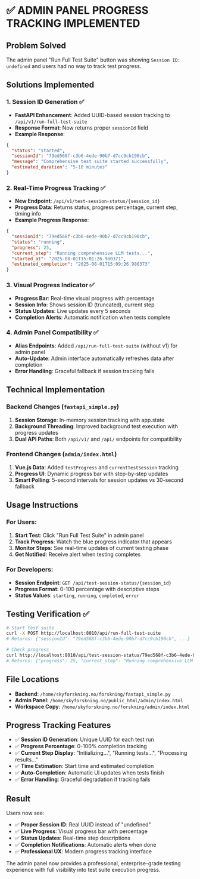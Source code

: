 # ✅ ADMIN PANEL PROGRESS TRACKING IMPLEMENTED

## Problem Solved
The admin panel "Run Full Test Suite" button was showing `Session ID: undefined` and users had no way to track test progress.

## Solutions Implemented

### 1. Session ID Generation ✅
- **FastAPI Enhancement**: Added UUID-based session tracking to `/api/v1/run-full-test-suite`
- **Response Format**: Now returns proper `sessionId` field
- **Example Response**:
```json
{
  "status": "started",
  "sessionId": "79ed568f-c3b6-4ede-90b7-d7cc9cb190cb",
  "message": "Comprehensive test suite started successfully",
  "estimated_duration": "5-10 minutes"
}
```

### 2. Real-Time Progress Tracking ✅
- **New Endpoint**: `/api/v1/test-session-status/{session_id}`
- **Progress Data**: Returns status, progress percentage, current step, timing info
- **Example Progress Response**:
```json
{
  "sessionId": "79ed568f-c3b6-4ede-90b7-d7cc9cb190cb",
  "status": "running",
  "progress": 25,
  "current_step": "Running comprehensive LLM tests...",
  "started_at": "2025-08-01T15:01:26.980371",
  "estimated_completion": "2025-08-01T15:09:26.980373"
}
```

### 3. Visual Progress Indicator ✅
- **Progress Bar**: Real-time visual progress with percentage
- **Session Info**: Shows session ID (truncated), current step
- **Status Updates**: Live updates every 5 seconds
- **Completion Alerts**: Automatic notification when tests complete

### 4. Admin Panel Compatibility ✅
- **Alias Endpoints**: Added `/api/run-full-test-suite` (without v1) for admin panel
- **Auto-Update**: Admin interface automatically refreshes data after completion
- **Error Handling**: Graceful fallback if session tracking fails

## Technical Implementation

### Backend Changes (`fastapi_simple.py`)
1. **Session Storage**: In-memory session tracking with app.state
2. **Background Threading**: Improved background test execution with progress updates
3. **Dual API Paths**: Both `/api/v1/` and `/api/` endpoints for compatibility

### Frontend Changes (`admin/index.html`)
1. **Vue.js Data**: Added `testProgress` and `currentTestSession` tracking
2. **Progress UI**: Dynamic progress bar with step-by-step updates
3. **Smart Polling**: 5-second intervals for session updates vs 30-second fallback

## Usage Instructions

### For Users:
1. **Start Test**: Click "Run Full Test Suite" in admin panel
2. **Track Progress**: Watch the blue progress indicator that appears
3. **Monitor Steps**: See real-time updates of current testing phase
4. **Get Notified**: Receive alert when testing completes

### For Developers:
- **Session Endpoint**: `GET /api/test-session-status/{session_id}`
- **Progress Format**: 0-100 percentage with descriptive steps
- **Status Values**: `starting`, `running`, `completed`, `error`

## Testing Verification ✅

```bash
# Start test suite
curl -X POST http://localhost:8010/api/run-full-test-suite
# Returns: {"sessionId": "79ed568f-c3b6-4ede-90b7-d7cc9cb190cb", ...}

# Check progress
curl http://localhost:8010/api/test-session-status/79ed568f-c3b6-4ede-90b7-d7cc9cb190cb
# Returns: {"progress": 25, "current_step": "Running comprehensive LLM tests...", ...}
```

## File Locations
- **Backend**: `/home/skyforskning.no/forskning/fastapi_simple.py`
- **Admin Panel**: `/home/skyforskning.no/public_html/admin/index.html`
- **Workspace Copy**: `/home/skyforskning.no/forskning/admin/index.html`

## Progress Tracking Features
- ✅ **Session ID Generation**: Unique UUID for each test run
- ✅ **Progress Percentage**: 0-100% completion tracking
- ✅ **Current Step Display**: "Initializing...", "Running tests...", "Processing results..."
- ✅ **Time Estimation**: Start time and estimated completion
- ✅ **Auto-Completion**: Automatic UI updates when tests finish
- ✅ **Error Handling**: Graceful degradation if tracking fails

## Result
Users now see:
- ✅ **Proper Session ID**: Real UUID instead of "undefined"
- ✅ **Live Progress**: Visual progress bar with percentage
- ✅ **Status Updates**: Real-time step descriptions
- ✅ **Completion Notifications**: Automatic alerts when done
- ✅ **Professional UX**: Modern progress tracking interface

The admin panel now provides a professional, enterprise-grade testing experience with full visibility into test suite execution progress.
